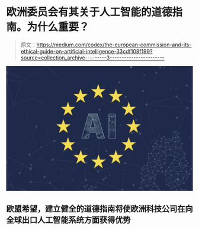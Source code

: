 # 欧洲委员会有其关于人工智能的道德指南。为什么重要？

> 原文：<https://medium.com/codex/the-european-commission-and-its-ethical-guide-on-artificial-intelligence-33cdf108f199?source=collection_archive---------3----------------------->

![](img/495a170a281ea46bc8bae5379be922a3.png)

## 欧盟希望，建立健全的道德指南将使欧洲科技公司在向全球出口人工智能系统方面获得优势